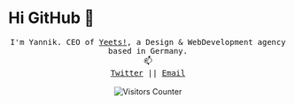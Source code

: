 <h1>Hi GitHub 👋</h1>
<p align="center">
  <samp>
    I'm Yannik. CEO of <a href="https://github.com/go-yeets" target="_blank">Yeets!</a>, a Design & WebDevelopment agency based in Germany. 
    <br>
    📫
    <br>
    <a href="https://twitter.com/ynn1k">Twitter</a> || 
    <a href="mailto:&#121;&#97;&#110;&#110;&#105;&#107;&#64;&#121;&#101;&#101;&#116;&#115;&#46;&#100;&#101;">Email</a>
  </samp>
<br><br>
    <img src="https://visitor-badge.glitch.me/badge?page_id=ynn1k" alt="Visitors Counter">
</p>

<!--
**ynn1k/ynn1k** is a ✨ _special_ ✨ ***************************************

Here are some ideas to get you started:

- 🔭 I’m currently working on ...
- 🌱 I’m currently learning ...
- 👯 I’m looking to collaborate on ...
- 🤔 I’m looking for help with ...
- 💬 Ask me about ...
- 📫 How to reach me: ...
- 😄 Pronouns: ...
- ⚡ Fun fact: ...
-->

